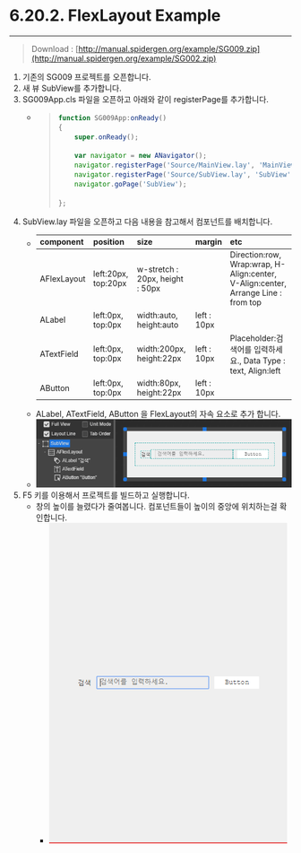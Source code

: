 # 6.20.2. FlexLayout Example

---

> Download : [http://manual.spidergen.org/example/SG009.zip](http://manual.spidergen.org/example/SG002.zip)

1. 기존의 SG009 프로젝트를 오픈합니다.
2. 새 뷰  SubView를 추가합니다.
3. SG009App.cls 파일을 오픈하고 아래와 같이 registerPage를 추가합니다.
   * > ```js
     > function SG009App:onReady()
     > {
     >     super.onReady();
     >
     >     var navigator = new ANavigator();
     >     navigator.registerPage('Source/MainView.lay', 'MainView');
     >     navigator.registerPage('Source/SubView.lay', 'SubView');
     >     navigator.goPage('SubView');
     >
     > };
     > ```
4. SubView.lay 파일을 오픈하고 다음 내용을 참고해서 컴포넌트를 배치합니다.
   * | component | position | size | margin | etc |
     | :--- | :--- | :--- | :--- | :--- |
     | AFlexLayout | left:20px, top:20px | w-stretch : 20px, height : 50px |  | Direction:row, Wrap:wrap, H-Align:center, V-Align:center, Arrange Line : from top |
     | ALabel | left:0px, top:0px | width:auto, height:auto | left : 10px |  |
     | ATextField | left:0px, top:0px | width:200px, height:22px | left : 10px | Placeholder:검색어를 입력하세요., Data Type : text, Align:left |
     | AButton | left:0px, top:0px | width:80px, height:22px | left : 10px |  |
   * ALabel, ATextField, AButton 을 FlexLayout의 자속 요소로 추가 합니다.
   * ![](/assets/flexlayout-ex-005.png)
5. F5 키를 이용해서 프로젝트를 빌드하고 실행합니다.
   * 창의 높이를 늘렸다가 줄여봅니다. 컴포넌트들이 높이의 중앙에 위치하는걸 확인합니다.
     * ![](/assets/flexlayout-ex-008.png)





